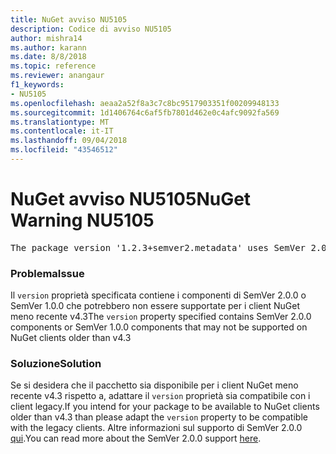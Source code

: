 ```yaml
---
title: NuGet avviso NU5105
description: Codice di avviso NU5105
author: mishra14
ms.author: karann
ms.date: 8/8/2018
ms.topic: reference
ms.reviewer: anangaur
f1_keywords:
- NU5105
ms.openlocfilehash: aeaa2a52f8a3c7c8bc9517903351f00209948133
ms.sourcegitcommit: 1d1406764c6af5fb7801d462e0c4afc9092fa569
ms.translationtype: MT
ms.contentlocale: it-IT
ms.lasthandoff: 09/04/2018
ms.locfileid: "43546512"
---
```

# <a name="nuget-warning-nu5105"></a><span data-ttu-id="843cc-103">NuGet avviso NU5105</span><span class="sxs-lookup"><span data-stu-id="843cc-103">NuGet Warning NU5105</span></span>
<pre>The package version '1.2.3+semver2.metadata' uses SemVer 2.0.0 or components of SemVer 1.0.0 that are not supported on legacy clients. Change the package version to a SemVer 1.0.0 string. If the version contains a release label it must start with a letter. This message can be ignored if the package is not intended for older clients.</pre>

### <a name="issue"></a><span data-ttu-id="843cc-104">Problema</span><span class="sxs-lookup"><span data-stu-id="843cc-104">Issue</span></span>

<span data-ttu-id="843cc-105">Il `version` proprietà specificata contiene i componenti di SemVer 2.0.0 o SemVer 1.0.0 che potrebbero non essere supportate per i client NuGet meno recente v4.3</span><span class="sxs-lookup"><span data-stu-id="843cc-105">The `version` property specified contains SemVer 2.0.0 components or SemVer 1.0.0 components that may not be supported on NuGet clients older than v4.3</span></span>


### <a name="solution"></a><span data-ttu-id="843cc-106">Soluzione</span><span class="sxs-lookup"><span data-stu-id="843cc-106">Solution</span></span>

<span data-ttu-id="843cc-107">Se si desidera che il pacchetto sia disponibile per i client NuGet meno recente v4.3 rispetto a, adattare il `version` proprietà sia compatibile con i client legacy.</span><span class="sxs-lookup"><span data-stu-id="843cc-107">If you intend for your package to be available to NuGet clients older than v4.3 than please adapt the `version` property to be compatible with the legacy clients.</span></span> <span data-ttu-id="843cc-108">Altre informazioni sul supporto di SemVer 2.0.0 [qui](https://github.com/NuGet/Home/wiki/SemVer-2.0.0-support).</span><span class="sxs-lookup"><span data-stu-id="843cc-108">You can read more about the SemVer 2.0.0 support [here](https://github.com/NuGet/Home/wiki/SemVer-2.0.0-support).</span></span>

